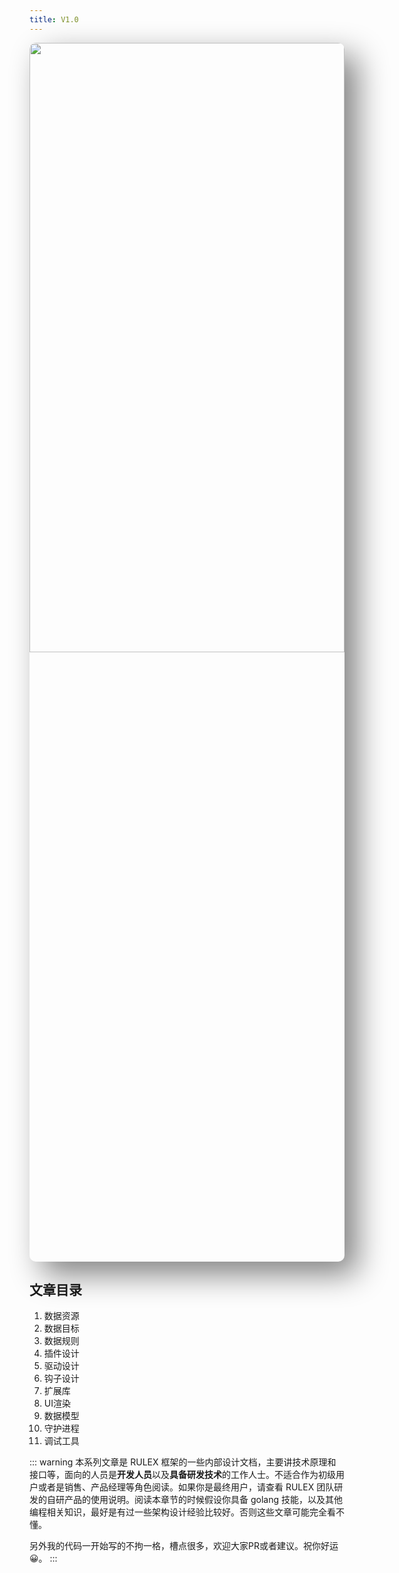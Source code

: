 ```yaml
---
title: V1.0
---
```

<img src="/assets/banner1.png" style="width:100%;height:50%;box-shadow: 20px 20px 50px grey;border-radius: 10px;"></img>


## 文章目录
1. 数据资源
1. 数据目标
3. 数据规则
4. 插件设计
5. 驱动设计
6. 钩子设计
7. 扩展库
8. UI渲染
9. 数据模型
10. 守护进程
11. 调试工具


::: warning
本系列文章是 RULEX 框架的一些内部设计文档，主要讲技术原理和接口等，面向的人员是**开发人员**以及**具备研发技术**的工作人士。不适合作为初级用户或者是销售、产品经理等角色阅读。如果你是最终用户，请查看 RULEX 团队研发的自研产品的使用说明。阅读本章节的时候假设你具备 golang 技能，以及其他编程相关知识，最好是有过一些架构设计经验比较好。否则这些文章可能完全看不懂。

另外我的代码一开始写的不拘一格，槽点很多，欢迎大家PR或者建议。祝你好运😀。
:::
